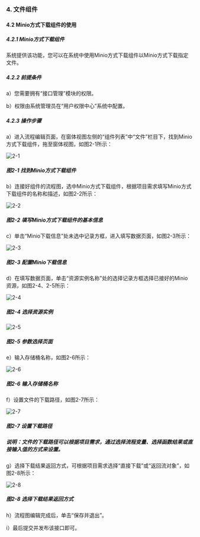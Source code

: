 ### 4. 文件组件

#### 4.2 Minio方式下载组件的使用

##### 4.2.1 Minio方式下载组件

系统提供该功能，您可以在系统中使用Minio方式下载组件以Minio方式下载指定文件。

##### 4.2.2 前提条件

a）您需要拥有“接口管理”模块的权限。

b）权限由系统管理员在“用户权限中心”系统中配置。

##### 4.2.3 操作步骤

a）进入流程编辑页面，在窗体视图左侧的“组件列表”中“文件”栏目下，找到Minio方式下载组件，拖至窗体视图，如图2-1所示：

![2-1](https://www.feisuanyz.com/fsimage/zc-image/cz_22_4_6_1.png)

##### 图2-1 找到Minio方式下载组件

b）连接好组件的流程图，选中Minio方式下载组件，根据项目需求填写Minio方式下载组件的名称和描述，如图2-2所示：

![2-2](https://www.feisuanyz.com/fsimage/zc-image/cz_22_4_6_2.png)

##### 图2-2 填写Minio方式下载组件的基本信息

c）单击“Minio下载信息”处未选中记录方框，进入填写数据页面，如图2-3所示：

![2-3](https://www.feisuanyz.com/fsimage/zc-image/cz_22_4_6_3.png)

##### 图2-3 配置Minio下载信息

d）在填写数据页面，单击“资源实例名称”处的选择记录方框选择已接好的Minio资源，如图2-4、2-5所示：

![2-4](https://www.feisuanyz.com/fsimage/zc-image/cz_22_4_6_5.png)

##### 图2-4 选择资源实例

![2-5](https://www.feisuanyz.com/fsimage/zc-image/cz_22_4_6_6.png)

##### 图2-5 参数选择页面

e）输入存储桶名称，如图2-6所示：

![2-6](https://www.feisuanyz.com/fsimage/zc-image/cz_22_4_6_7.png)

##### 图2-6 输入存储桶名称

f）设置文件的下载路径，如图2-7所示：

![2-7](https://www.feisuanyz.com/fsimage/zc-image/cz_22_4_6_8.png)

##### 图2-7 设置下载路径

##### 说明：文件的下载路径可以根据项目需求，通过选择流程变量、选择函数结果或直接输入值的方式来设置。

g）选择下载结果返回方式，可根据项目需求选择“直接下载”或“返回流对象”，如图2-8所示：

![2-8](https://www.feisuanyz.com/fsimage/zc-image/cz_22_4_6_9.png)

##### 图2-8 选择下载结果返回方式

h）流程图编辑完成后，单击“保存并退出”。

i）最后提交并发布该接口即可。
